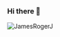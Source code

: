 ### Hi there 👋
<p align="left"><img src=https://github-readme-stats.vercel.app/api?username=JamesRogerJ&show_icons=true alt=JamesRogerJ /> </p>
<!--
**JamesRogerJ/JamesRogerJ** is a ✨ _special_ ✨ repository because its `README.md` (this file) appears on your GitHub profile.

Here are some ideas to get you started:

- 🔭 I’m currently working on ...
- 🌱 I’m currently learning ...
- 👯 I’m looking to collaborate on ...
- 🤔 I’m looking for help with ...
- 💬 Ask me about ...
- 📫 How to reach me: ...
- 😄 Pronouns: ...
- ⚡ Fun fact: ...
-->
